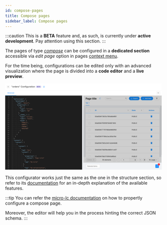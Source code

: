 ```yaml
---
id: compose-pages
title: Compose pages
sidebar_label: Compose pages
---
```


:::caution
This is a **BETA** feature and, as such, is currently under **active development**. Pay attention using this section.
:::

The pages of type [_compose_](/business_suite/backoffice_configuration/structure.md#page-type) can be configured in a **dedicated section**
accessible via _edit page_ option in pages [context menu](/business_suite/backoffice_configuration/structure.md#edit-page).

For the time being, configurations can be edited only with an advanced visualization where the page is divided into a
**code editor** and a **live preview**.

![Advanced configuration](img/compose-page_advanced.png)

This configurator works just the same as the one in the structure section, so refer to its 
[documentation](/business_suite/backoffice_configuration/structure.md#advanced-configuration) for an in-depth explanation of the
available features.

:::tip
You can refer the [micro-lc documentation](https://micro-lc.io/docs/guides/applications/compose) on how to propertly
configure a compose page.

Moreover, the editor will help you in the process hinting the correct JSON schema.
:::
